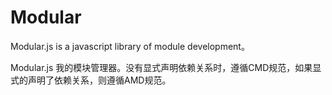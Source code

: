 Modular
=======

Modular.js is a javascript library of module development。

Modular.js 我的模块管理器。没有显式声明依赖关系时，遵循CMD规范，如果显式的声明了依赖关系，则遵循AMD规范。
